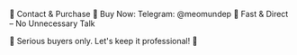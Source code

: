 💼 Contact & Purchase
🔹 Buy Now: Telegram: @meomundep
🔹 Fast & Direct – No Unnecessary Talk

📌 Serious buyers only. Let's keep it professional! 🚀
